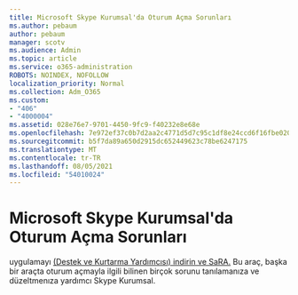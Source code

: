```yaml
---
title: Microsoft Skype Kurumsal'da Oturum Açma Sorunları
ms.author: pebaum
author: pebaum
manager: scotv
ms.audience: Admin
ms.topic: article
ms.service: o365-administration
ROBOTS: NOINDEX, NOFOLLOW
localization_priority: Normal
ms.collection: Adm_O365
ms.custom:
- "406"
- "4000004"
ms.assetid: 028e76e7-9701-4450-9fc9-f40232e8e68e
ms.openlocfilehash: 7e972ef37c0b7d2aa2c4771d5d7c95c1df8e24ccd6f16fbe020900d10ea42de0
ms.sourcegitcommit: b5f7da89a650d2915dc652449623c78be6247175
ms.translationtype: MT
ms.contentlocale: tr-TR
ms.lasthandoff: 08/05/2021
ms.locfileid: "54010024"
---
```

# <a name="problems-signing-in-to-microsoft-skype-for-business"></a>Microsoft Skype Kurumsal'da Oturum Açma Sorunları

uygulamayı [(Destek ve Kurtarma Yardımcısı) indirin ve SaRA.](https://aka.ms/SaRA-SkypeForBusinessSignIn)
Bu araç, başka bir araçta oturum açmayla ilgili bilinen birçok sorunu tanılamanıza ve düzeltmenıza yardımcı Skype Kurumsal.